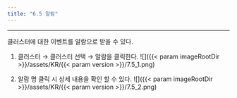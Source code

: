 ```yaml
---
title: "6.5 알람"
---
```


---
클러스터에 대한 이벤트를 알람으로 받을 수 있다.

1. 클러스터 → 클러스터 선택 → 알람을 클릭한다.
    ![]({{< param imageRootDir >}}/assets/KR/{{< param version >}}/7.5_1.png)

2. 알람 명 클릭 시 상세 내용을 확인 할 수 있다.
    ![]({{< param imageRootDir >}}/assets/KR/{{< param version >}}/7.5_2.png)
